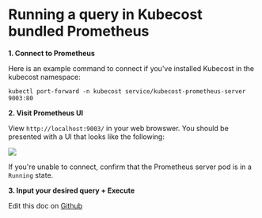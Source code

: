 Running a query in Kubecost bundled Prometheus
==============================================

__1. Connect to Prometheus__

Here is an example command to connect if you've installed Kubecost in the kubecost namespace:

```
kubectl port-forward -n kubecost service/kubecost-prometheus-server 9003:80
```

__2. Visit Prometheus UI__

View `http://localhost:9003/` in your web browswer. You should be presented with a UI that looks like the following:

![](https://raw.githubusercontent.com/kubecost/docs/master/images/prom-ui.png)

If you're unable to connect, confirm that the Prometheus server pod is in a `Running` state. 


__3. Input your desired query + Execute__


Edit this doc on [Github](https://github.com/kubecost/docs/blob/master/prometheus.md)

<!--- {"article":"4407601824279","section":"4402815656599","permissiongroup":"1500001277122"} --->